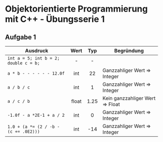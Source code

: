 # Objektorientierte Programmierung mit C++  - Übungsserie 1

## Aufgabe 1

| Ausdruck                              | Wert  | Typ  | Begründung                      |
| ------------------------------------- | :---: | :--: | ------------------------------- |
| `int a = 5; int b = 2; double c = b;` |   -   |  -   |                                 |
| `a * b - - - - - - 12.0f`             |  int  |  22  | Ganzzahliger Wert => Integer    |
| `a / b / c`                           |  int  |  1   | Ganzzahliger Wert => Integer    |
| `a / c / b`                           | float | 1.25 | Kein ganzzahliger Wert => Float |
| `-1.0f - a *2E-1 + a / 2`             |  int  |  0   | Ganzzahliger Wert => Integer    |
| `1.0 + (a *= (2 / -b - (c += .0E2)))` |  int  | -14  | Ganzzahliger Wert => Integer    |

